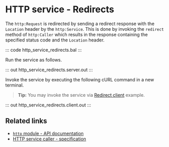 # HTTP service - Redirects

The `http:Request` is redirected by sending a redirect response with the `Location` header by the `http:Service`. This is done by invoking the `redirect` method of `http:Caller` which results in the response containing the specified status code and the `Location` header.

::: code http_service_redirects.bal :::

Run the service as follows.

::: out http_service_redirects.server.out :::

Invoke the service by executing the following cURL command in a new terminal.

>**Tip:** You may invoke the service via [Redirect client](../http-client-redirects/) example.

::: out http_service_redirects.client.out :::

## Related links
- [`http` module - API documentation](https://lib.ballerina.io/ballerina/http/latest/)
- [HTTP service caller - specification](/spec/http/#2341-httpcaller)
